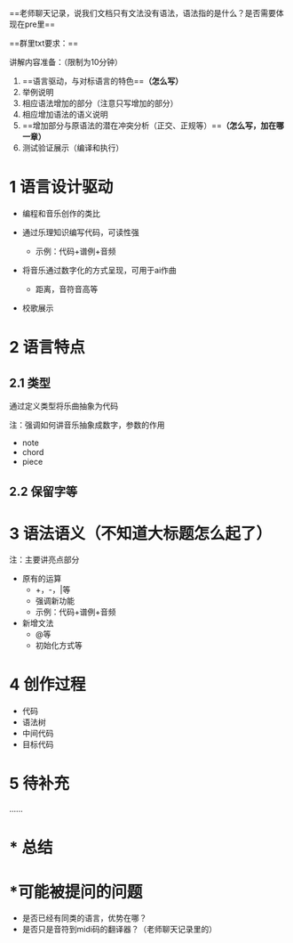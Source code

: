 ==老师聊天记录，说我们文档只有文法没有语法，语法指的是什么？是否需要体现在pre里==

==群里txt要求：==

讲解内容准备：（限制为10分钟）
1. ==语言驱动，与对标语言的特色==**（怎么写）**
2. 举例说明
3. 相应语法增加的部分（注意只写增加的部分）
4. 相应增加语法的语义说明
5. ==增加部分与原语法的潜在冲突分析（正交、正规等）==**（怎么写，加在哪一章）**
6. 测试验证展示（编译和执行）



# 1 语言设计驱动

- 编程和音乐创作的类比

- 通过乐理知识编写代码，可读性强
	- 示例：代码+谱例+音频
- 将音乐通过数字化的方式呈现，可用于ai作曲
	- 距离，音符音高等
- 校歌展示

# 2 语言特点



##  2.1 类型

通过定义类型将乐曲抽象为代码

注：强调如何讲音乐抽象成数字，参数的作用

- note
- chord
- piece

## 2.2 保留字等



# 3 语法语义（不知道大标题怎么起了）

注：主要讲亮点部分

- 原有的运算
	- +，-，|等
	- 强调新功能
	- 示例：代码+谱例+音频
- 新增文法
	- @等
	- 初始化方式等

# 4 创作过程

- 代码
- 语法树
- 中间代码
- 目标代码

# 5 待补充

......

# * 总结



# *可能被提问的问题

- 是否已经有同类的语言，优势在哪？
- 是否只是音符到midi码的翻译器？（老师聊天记录里的）